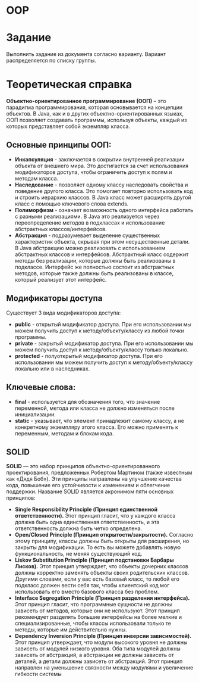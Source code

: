 # OOP
# Задание
Выполнить задание из документа согласно варианту.
Вариант распределяется по списку группы.

# Теоретическая справка

**Объектно-ориентированное программирование (ООП)** – это парадигма программирования, которая основывается на концепции объектов. В Java, как и в других объектно-ориентированных языках, ООП позволяет создавать программы, используя объекты, каждый из которых представляет собой экземпляр класса.

## Основные принципы ООП:
* **Инкапсуляция** - заключается в сокрытии внутренней реализации объекта от внешнего мира. Это достигается за счет использования модификаторов доступа, чтобы ограничить доступ к полям и методам класса.
* **Наследование** - позволяет одному классу наследовать свойства и поведение другого класса. Это помогает повторно использовать код и строить иерархию классов. В Java класс может расширять другой класс с помощью ключевого слова extends.
* **Полиморфизм** -  означает возможность одного интерфейса работать с разными реализациями. В Java это реализуется через переопределение методов в подклассах и использование абстрактных классов/интерфейсов.
* **Абстракция** -  подразумевает выделение существенных характеристик объекта, скрывая при этом несущественные детали. В Java абстракцию можно реализовать с использованием абстрактных классов и интерфейсов. Абстрактный класс содержит методы без реализации, которые должны быть реализованы в подклассе. Интерфейс же полностью состоит из абстрактных методов, которые также должны быть реализованы в классе, который реализует этот интерфейс.

## Модификаторы доступа
Существует 3 вида модификаторов доступа:
* **public** - открытый модификатор доступа. При его использовании мы можем получить доступ к методу/объекту/классу из любой точки программы.
* **private** - закрытый модификатор доступа. При его использовании мы можем получить доступ к методу/объекту/классу только локально.
* **protected** - полуоткрытый модификатор доступа. При его использовании мы можем получить доступ к методу/объекту/классу локально или в наследниках.

## Ключевые слова:
* **final** - используется для обозначения того, что значение переменной, метода или класса не должно изменяться после инициализации.
* **static** - указывает, что элемент принадлежит самому классу, а не конкретному экземпляру этого класса. Его можно применять к переменным, методам и блокам кода.

## SOLID
**SOLID** — это набор принципов объектно-ориентированного проектирования, предложенных Робертом Мартином (также известным как «Дядя Боб»). Эти принципы направлены на улучшение качества кода, повышение его устойчивости к изменениям и облегчение поддержки. Название SOLID является акронимом пяти основных принципов:

* **Single Responsibility Principle (Принцип единственной ответственности).** Этот принцип гласит, что у каждого класса должна быть одна единственная ответственность, и эта ответственность должна быть четко определена.
* **Open/Closed Principle (Принцип открытости/закрытости).** Согласно этому принципу, классы должны быть открыты для расширения, но закрыты для модификации. То есть вы можете добавлять новую функциональность, не меняя существующий код.
*  **Liskov Substitution Principle (Принцип подстановки Барбары Лисков).** Этот принцип утверждает, что объекты дочерних классов должны корректно заменять объекты своих родительских классов. Другими словами, если у вас есть базовый класс, то любой его подкласс должен вести себя так, чтобы клиентский код мог использовать его вместо базового класса без проблем.
*  **Interface Segregation Principle (Принцип разделения интерфейса).** Этот принцип гласит, что программные сущности не должны зависеть от методов, которые они не используют. Этот принцип рекомендует разделять большие интерфейсы на более мелкие и специализированные, чтобы классы использовали только те методы, которые им действительно нужны.
*  **Dependency Inversion Principle (Принцип инверсии зависимостей).** Этот принцип утверждает, что модули высокого уровня не должны зависеть от модулей низкого уровня. Оба типа модулей должны зависеть от абстракций, а абстракции не должны зависеть от деталей, а детали должны зависеть от абстракций. Этот принцип направлен на уменьшение связности между модулями и увеличение гибкости системы
